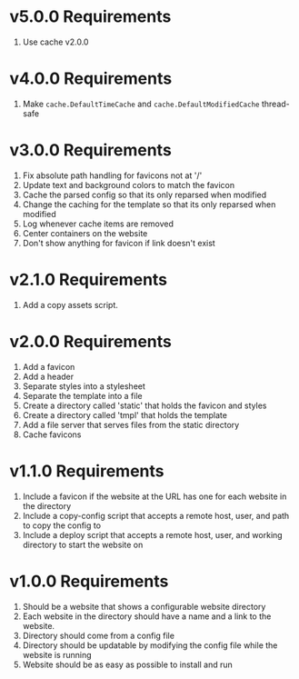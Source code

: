 # v5.0.0 Requirements

1. Use cache v2.0.0

# v4.0.0 Requirements

1. Make `cache.DefaultTimeCache` and `cache.DefaultModifiedCache` thread-safe

# v3.0.0 Requirements

1. Fix absolute path handling for favicons not at '/'
2. Update text and background colors to match the favicon
3. Cache the parsed config so that its only reparsed when modified
4. Change the caching for the template so that its only reparsed when modified
5. Log whenever cache items are removed
6. Center containers on the website
7. Don't show anything for favicon if link doesn't exist

# v2.1.0 Requirements

1. Add a copy assets script.

# v2.0.0 Requirements

1. Add a favicon
2. Add a header
3. Separate styles into a stylesheet
4. Separate the template into a file
5. Create a directory called 'static' that holds the favicon and styles
6. Create a directory called 'tmpl' that holds the template
7. Add a file server that serves files from the static directory
8. Cache favicons

# v1.1.0 Requirements
1. Include a favicon if the website at the URL has one for each website in the
   directory
2. Include a copy-config script that accepts a remote host, user, and path to
   copy the config to
3. Include a deploy script that accepts a remote host, user, and working
   directory to start the website on

# v1.0.0 Requirements

1. Should be a website that shows a configurable website directory
2. Each website in the directory should have a name and a link to the website.
3. Directory should come from a config file
4. Directory should be updatable by modifying the config file while the website
   is running
5. Website should be as easy as possible to install and run
